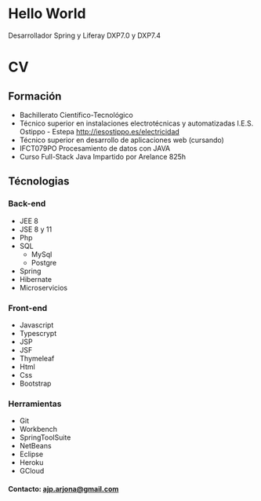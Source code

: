 # Hello World

Desarrollador Spring y Liferay DXP7.0 y DXP7.4

# CV
##  Formación
- Bachillerato Científico-Tecnológico
- Técnico superior en instalaciones electrotécnicas y automatizadas I.E.S. Ostippo - Estepa http://iesostippo.es/electricidad 
- Técnico superior en desarrollo de aplicaciones web (cursando) 
- IFCT079PO Procesamiento de datos con JAVA 
- Curso Full-Stack Java Impartido por Arelance 825h


##  Técnologias
### Back-end
- JEE 8
- JSE 8 y 11
- Php
- SQL
	- MySql
	- Postgre
- Spring
- Hibernate
- Microservicios
### Front-end
- Javascript
- Typescrypt
- JSP
- JSF
- Thymeleaf
- Html
- Css
- Bootstrap

### Herramientas
- Git
- Workbench
- SpringToolSuite
- NetBeans
- Eclipse
- Heroku
- GCloud

#### Contacto: ajp.arjona@gmail.com
